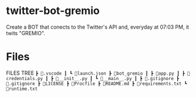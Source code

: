 # twitter-bot-gremio



Create a BOT that conects to the Twitter's API and, everyday at 07:03 PM, it twits "GREMIO".


# Files

FILES TREE
`
 ┣ 📂.vscode
 ┃ ┗ 📜launch.json
 ┣ 📂bot_gremio
 ┃ ┣ 📜app.py
 ┃ ┣ 📜credentials.py
 ┃ ┣ 📜__init__.py
 ┃ ┗ 📜__main__.py
 ┃ ┣ 📜.gitignore
 ┣ 📜.gitignore
 ┣ 📜LICENSE
 ┣ 📜Procfile
 ┣ 📜README.md
 ┣ 📜requirements.txt
 ┗ 📜runtime.txt
 `
